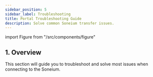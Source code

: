 ```yaml
---
sidebar_position: 5
sidebar_label: Troubleshooting
title: Portal Troubleshooting Guide
description: Solve common Soneium transfer issues.
---
```


import Figure from "/src/components/figure"

## 1. Overview

This section will guide you to troubleshoot and solve most issues when connecting to the Soneium.
